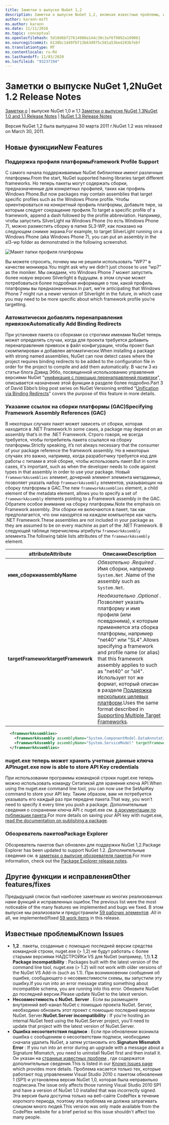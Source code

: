 ```yaml
---
title: Заметки о выпуске NuGet 1,2
description: Заметки о выпуске NuGet 1,2, включая известные проблемы, исправления ошибок, добавленные функции и DCR.
author: karann-msft
ms.author: karann
ms.date: 11/11/2016
ms.topic: conceptual
ms.openlocfilehash: 5d10d6bf27614980a144c30c3af6f9892a109061
ms.sourcegitcommit: b138bc1d49fbf13b63d975c581a53be4283b7ebf
ms.translationtype: MT
ms.contentlocale: ru-RU
ms.lasthandoff: 11/03/2020
ms.locfileid: "93237194"
---
```

# <a name="nuget-12-release-notes"></a><span data-ttu-id="b79b3-103">Заметки о выпуске NuGet 1,2</span><span class="sxs-lookup"><span data-stu-id="b79b3-103">NuGet 1.2 Release Notes</span></span>

<span data-ttu-id="b79b3-104">[Заметки о](../release-notes/nuget-1.1.md)  |  выпуске NuGet 1,0 и 1,1 [Заметки о выпуске NuGet 1,3](../release-notes/nuget-1.3.md)</span><span class="sxs-lookup"><span data-stu-id="b79b3-104">[NuGet 1.0 and 1.1 Release Notes](../release-notes/nuget-1.1.md) | [NuGet 1.3 Release Notes](../release-notes/nuget-1.3.md)</span></span>

<span data-ttu-id="b79b3-105">Версия NuGet 1,2 была выпущена 30 марта 2011 г.</span><span class="sxs-lookup"><span data-stu-id="b79b3-105">NuGet 1.2 was released on March 30, 2011.</span></span>

## <a name="new-features"></a><span data-ttu-id="b79b3-106">Новые функции</span><span class="sxs-lookup"><span data-stu-id="b79b3-106">New Features</span></span>

### <a name="framework-profile-support"></a><span data-ttu-id="b79b3-107">Поддержка профиля платформы</span><span class="sxs-lookup"><span data-stu-id="b79b3-107">Framework Profile Support</span></span>

<span data-ttu-id="b79b3-108">С самого начала поддерживаемые NuGet библиотеки имеют различные платформы.</span><span class="sxs-lookup"><span data-stu-id="b79b3-108">From the start, NuGet supported having libraries target different frameworks.</span></span> <span data-ttu-id="b79b3-109">Но теперь пакеты могут содержать сборки, предназначенные для конкретных профилей, таких как профиль Windows Phone.</span><span class="sxs-lookup"><span data-stu-id="b79b3-109">But now packages may contain assemblies that target specific profiles such as the Windows Phone profile.</span></span> <span data-ttu-id="b79b3-110">Чтобы ориентироваться на конкретный профиль платформы, добавьте тире, за которым следует сокращение профиля.</span><span class="sxs-lookup"><span data-stu-id="b79b3-110">To target a specific profile of a framework, append a dash followed by the profile abbreviation.</span></span> <span data-ttu-id="b79b3-111">Например, чтобы запустить SilverLight на Windows Phone (то есть Windows Phone 7), можно разместить сборку в папке SL3-WP, как показано на следующем снимке экрана.</span><span class="sxs-lookup"><span data-stu-id="b79b3-111">For example, to target SilverLight running on a Windows Phone (aka Windows Phone 7), you can put an assembly in the sl3-wp folder as demonstrated in the following screenshot.</span></span>

![Макет папки профиля платформы](./media/framework-profile-support.png)

<span data-ttu-id="b79b3-113">Вы можете спросить, почему мы не решили использовать "WP7" в качестве моникера.</span><span class="sxs-lookup"><span data-stu-id="b79b3-113">You might ask why we didn’t just choose to use “wp7” as the moniker.</span></span> <span data-ttu-id="b79b3-114">Мы ожидаем, что Windows Phone 7 может запустить более новую версию Silverlight в будущем. в этом случае может потребоваться более подробная информация о том, какой профиль платформы вы предназначенных.</span><span class="sxs-lookup"><span data-stu-id="b79b3-114">In part, we’re anticipating that Windows Phone 7 might run a newer version of Silverlight in the future, in which case you may need to be more specific about which framework profile you’re targetting.</span></span>

### <a name="automatically-add-binding-redirects"></a><span data-ttu-id="b79b3-115">Автоматически добавлять перенаправления привязок</span><span class="sxs-lookup"><span data-stu-id="b79b3-115">Automatically Add Binding Redirects</span></span>

<span data-ttu-id="b79b3-116">При установке пакета со сборками со строгими именами NuGet теперь может определять случаи, когда для проекта требуется добавить перенаправления привязок в файл конфигурации, чтобы проект был скомпилирован и добавлен автоматически.</span><span class="sxs-lookup"><span data-stu-id="b79b3-116">When installing a package with strong named assemblies, NuGet can now detect cases where the project requires binding redirects to be added to the configuration file in order for the project to compile and add them automatically.</span></span> <span data-ttu-id="b79b3-117">В части 3 из статьи блога Дэвид Эббо, посвященной использованию управления версиями NuGet "[унификация с помощью перенаправлений привязки](http://blog.davidebbo.com/2011/01/nuget-versioning-part-3-unification-via.html)", описывается назначение этой функции в разделе более подробно.</span><span class="sxs-lookup"><span data-stu-id="b79b3-117">Part 3 of David Ebbo’s blog post series on NuGet Versioning entitled “[Unification via Binding Redirects](http://blog.davidebbo.com/2011/01/nuget-versioning-part-3-unification-via.html)” covers the purpose of this feature in more details.</span></span>

<a name="framework-assembly-refs"></a>

### <a name="specifying-framework-assembly-references-gac"></a><span data-ttu-id="b79b3-118">Указание ссылок на сборки платформы (GAC)</span><span class="sxs-lookup"><span data-stu-id="b79b3-118">Specifying Framework Assembly References (GAC)</span></span>

<span data-ttu-id="b79b3-119">В некоторых случаях пакет может зависеть от сборки, которая находится в .NET Framework.</span><span class="sxs-lookup"><span data-stu-id="b79b3-119">In some cases, a package may depend on an assembly that’s in the .NET Framework.</span></span> <span data-ttu-id="b79b3-120">Строго говоря, не всегда требуется, чтобы потребитель пакета ссылался на сборку платформы.</span><span class="sxs-lookup"><span data-stu-id="b79b3-120">Strictly speaking, it’s not always necessary that the consumer of your package reference the framework assembly.</span></span> <span data-ttu-id="b79b3-121">Но в некоторых случаях это важно, например, когда разработчику требуется код для работы с типами в этой сборке, чтобы использовать пакет.</span><span class="sxs-lookup"><span data-stu-id="b79b3-121">But in some cases, it's important, such as when the developer needs to code against types in that assembly in order to use your package.</span></span> <span data-ttu-id="b79b3-122">Новый `frameworkAssemblies` элемент, дочерний элемент элемента метаданных, позволяет указать набор `frameworkAssembly` элементов, указывающих на сборку платформы в GAC.</span><span class="sxs-lookup"><span data-stu-id="b79b3-122">The new `frameworkAssemblies` element, a child element of the metadata element, allows you to specify a set of `frameworkAssembly` elements pointing to a Framework assembly in the GAC.</span></span> <span data-ttu-id="b79b3-123">Обратите особое внимание на сборку платформы.</span><span class="sxs-lookup"><span data-stu-id="b79b3-123">Note the emphasis on Framework assembly.</span></span>
<span data-ttu-id="b79b3-124">Эти сборки не включаются в пакет, так как предполагается, что они находятся на каждом компьютере как часть .NET Framework.</span><span class="sxs-lookup"><span data-stu-id="b79b3-124">These assemblies are not included in your package as they are assumed to be on every machine  as part of the .NET Framework.</span></span> <span data-ttu-id="b79b3-125">В следующей таблице перечислены атрибуты `frameworkAssembly` элемента.</span><span class="sxs-lookup"><span data-stu-id="b79b3-125">The following table lists attributes of the `frameworkAssembly` element.</span></span>


|<span data-ttu-id="b79b3-126">attribute</span><span class="sxs-lookup"><span data-stu-id="b79b3-126">Attribute</span></span> |<span data-ttu-id="b79b3-127">Описание</span><span class="sxs-lookup"><span data-stu-id="b79b3-127">Description</span></span>|
|----------------|-----------|
|<span data-ttu-id="b79b3-128">**имя_сборки**</span><span class="sxs-lookup"><span data-stu-id="b79b3-128">**assemblyName**</span></span>|<span data-ttu-id="b79b3-129">*Обязательно* .</span><span class="sxs-lookup"><span data-stu-id="b79b3-129">*Required* .</span></span> <span data-ttu-id="b79b3-130">Имя сборки, например `System.Net` .</span><span class="sxs-lookup"><span data-stu-id="b79b3-130">Name of the assembly such as `System.Net`.</span></span>|
|<span data-ttu-id="b79b3-131">**targetFramework**</span><span class="sxs-lookup"><span data-stu-id="b79b3-131">**targetFramework**</span></span>|<span data-ttu-id="b79b3-132">*Необязательно* .</span><span class="sxs-lookup"><span data-stu-id="b79b3-132">*Optional* .</span></span> <span data-ttu-id="b79b3-133">Позволяет указать платформу и имя профиля (или псевдонима), к которым применяется эта сборка платформы, например "net40" или "SL4".</span><span class="sxs-lookup"><span data-stu-id="b79b3-133">Allows specifying a framework and profile name (or alias) that this framework assembly applies to such as "net40" or "sl4".</span></span> <span data-ttu-id="b79b3-134">Использует тот же формат, который описан в разделе [Поддержка нескольких целевых платформ](../create-packages/supporting-multiple-target-frameworks.md).</span><span class="sxs-lookup"><span data-stu-id="b79b3-134">Uses the same format described in [Supporting Multiple Target Frameworks](../create-packages/supporting-multiple-target-frameworks.md).</span></span>|

```xml
  <frameworkAssemblies>
    <frameworkAssembly assemblyName="System.ComponentModel.DataAnnotations" targetFramework="net40" />
    <frameworkAssembly assemblyName="System.ServiceModel" targetFramework="net40" />
  </frameworkAssemblies>
```

### <a name="nugetexe-now-is-able-to-store-api-key-credentials"></a><span data-ttu-id="b79b3-135">nuget.exe теперь может хранить учетные данные ключа API</span><span class="sxs-lookup"><span data-stu-id="b79b3-135">nuget.exe now is able to store API Key credentials</span></span>

<span data-ttu-id="b79b3-136">При использовании программы командной строки nuget.exe теперь можно использовать команду Сетапикэй для хранения ключа API.</span><span class="sxs-lookup"><span data-stu-id="b79b3-136">When using the nuget.exe command line tool, you can now use the SetApiKey command to store your API key.</span></span> <span data-ttu-id="b79b3-137">Таким образом, вам не потребуется указывать его каждый раз при передаче пакета.</span><span class="sxs-lookup"><span data-stu-id="b79b3-137">That way, you won’t need to specify it every time you push a package.</span></span> <span data-ttu-id="b79b3-138">Дополнительные сведения о сохранении ключа API с nuget.exe см. [в документации по публикации пакета](../nuget-org/publish-a-package.md).</span><span class="sxs-lookup"><span data-stu-id="b79b3-138">For more details on saving your API key with nuget.exe, [read the documentation on publishing a package](../nuget-org/publish-a-package.md).</span></span>

### <a name="package-explorer"></a><span data-ttu-id="b79b3-139">Обозреватель пакетов</span><span class="sxs-lookup"><span data-stu-id="b79b3-139">Package Explorer</span></span>
<span data-ttu-id="b79b3-140">Обозреватель пакетов был обновлен для поддержки NuGet 1,2.</span><span class="sxs-lookup"><span data-stu-id="b79b3-140">Package Explorer has been updated to support NuGet 1.2.</span></span> <span data-ttu-id="b79b3-141">Дополнительные сведения см. в [заметках о выпуске обозревателя пакетов](http://nuget.codeplex.com/wikipage?title=New%20features%20in%20NuGet%20Package%20Explorer%201.0).</span><span class="sxs-lookup"><span data-stu-id="b79b3-141">For more information, check out the [Package Explorer release notes](http://nuget.codeplex.com/wikipage?title=New%20features%20in%20NuGet%20Package%20Explorer%201.0).</span></span>

## <a name="other-featuresfixes"></a><span data-ttu-id="b79b3-142">Другие функции и исправления</span><span class="sxs-lookup"><span data-stu-id="b79b3-142">Other features/fixes</span></span>

<span data-ttu-id="b79b3-143">Предыдущий список был наиболее заметным из многих реализованных нами функций и исправленных ошибок.</span><span class="sxs-lookup"><span data-stu-id="b79b3-143">The previous list were the most noticeable of the many features we implemented and bugs we fixed.</span></span> <span data-ttu-id="b79b3-144">В этом выпуске мы реализовали и предустранили [59 рабочих элементов](http://nuget.codeplex.com/workitem/list/advanced?keyword=&status=All&type=All&priority=All&release=NuGet%201.2&assignedTo=All&component=All&sortField=Votes&sortDirection=Descending&page=0) .</span><span class="sxs-lookup"><span data-stu-id="b79b3-144">All in all, we implemented/fixed [59 work items](http://nuget.codeplex.com/workitem/list/advanced?keyword=&status=All&type=All&priority=All&release=NuGet%201.2&assignedTo=All&component=All&sortField=Votes&sortDirection=Descending&page=0) in this release.</span></span>

## <a name="known-issues"></a><span data-ttu-id="b79b3-145">Известные проблемы</span><span class="sxs-lookup"><span data-stu-id="b79b3-145">Known Issues</span></span>

* <span data-ttu-id="b79b3-146">**1,2** . пакеты, созданные с помощью последней версии средства командной строки, nuget.exe (> 1,2) не будут работать с более старыми версиями НАДСТРОЙКи VS для NuGet (например, 1,1).</span><span class="sxs-lookup"><span data-stu-id="b79b3-146">**1.2 Package incompatibility** : Packages built with the latest version of the command line tool, nuget.exe (> 1.2) will not work with older versions of the NuGet VS Add-in (such as 1.1).</span></span> <span data-ttu-id="b79b3-147">При возникновении сообщения об ошибке, сообщающего о несовместимости схемы, вы запустили эту ошибку.</span><span class="sxs-lookup"><span data-stu-id="b79b3-147">If you run into an error message stating something about incompatible schema, you are running into this error.</span></span> <span data-ttu-id="b79b3-148">Обновите NuGet до последней версии.</span><span class="sxs-lookup"><span data-stu-id="b79b3-148">Please update NuGet to the latest version.</span></span>
* <span data-ttu-id="b79b3-149">**Несовместимость с NuGet. Server** . Если вы размещаете внутренний веб-канал NuGet с помощью проекта NuGet. Server, необходимо обновить этот проект с помощью последней версии NuGet. Server.</span><span class="sxs-lookup"><span data-stu-id="b79b3-149">**NuGet.Server incompatibility** : If you’re hosting an internal NuGet feed using the NuGet.Server project, you’ll need to update that project with the latest version of NuGet.Server.</span></span>
* <span data-ttu-id="b79b3-150">**Ошибка несоответствия подписи** : Если при обновлении возникла ошибка с сообщением о несоответствии подписи, необходимо сначала удалить NuGet, а затем установить его.</span><span class="sxs-lookup"><span data-stu-id="b79b3-150">**Signature Mismatch Error** : If you run into an error during an upgrade with a message about a Signature Mismatch, you need to uninstall NuGet first and then install it.</span></span> <span data-ttu-id="b79b3-151">Он указан на [странице известных проблем](../release-notes/known-issues.md) , где содержатся дополнительные сведения.</span><span class="sxs-lookup"><span data-stu-id="b79b3-151">This is listed in our [Known Issues page](../release-notes/known-issues.md) which provides more details.</span></span> <span data-ttu-id="b79b3-152">Проблема касается только тех, которые работают под управлением Visual Studio 2010 с пакетом обновления 1 (SP1) и установлена версия NuGet 1,0, которая была неправильно подписана.</span><span class="sxs-lookup"><span data-stu-id="b79b3-152">The issue only affects those running Visual Studio 2010 SP1 and have a version of NuGet 1.0 installed that was incorrectly signed.</span></span> <span data-ttu-id="b79b3-153">Эта версия была доступна только на веб-сайте CodePlex в течение короткого периода, поэтому эта проблема не должна затрагивать слишком много людей.</span><span class="sxs-lookup"><span data-stu-id="b79b3-153">This version was only made available from the CodePlex website for a brief period so this issue shouldn't affect too many people.</span></span>